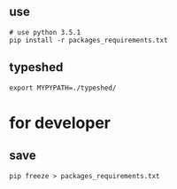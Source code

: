 

## use

```
# use python 3.5.1
pip install -r packages_requirements.txt
```

## typeshed

```
export MYPYPATH=./typeshed/
```

# for developer

## save

```
pip freeze > packages_requirements.txt
```